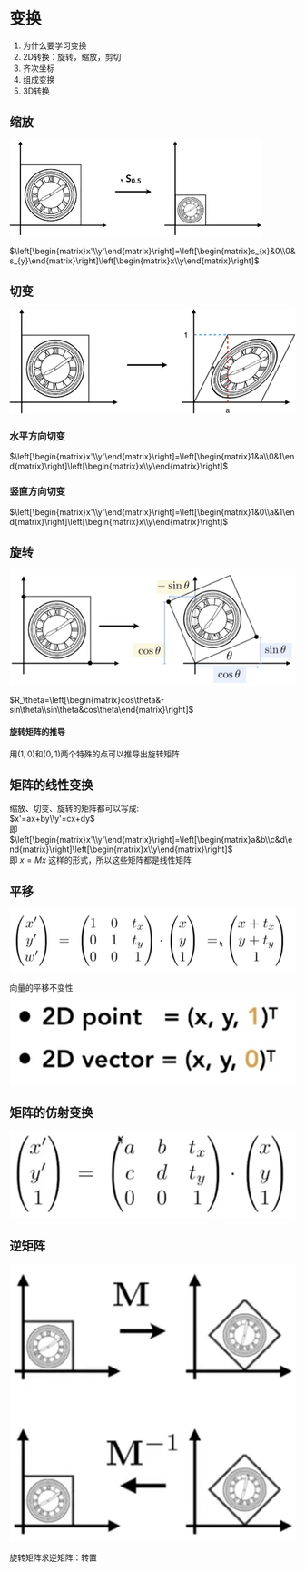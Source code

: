 # 变换

1. 为什么要学习变换
2. 2D转换：旋转，缩放，剪切
3. 齐次坐标
4. 组成变换
5. 3D转换

## 缩放
![](2020-07-29-15-19-58.png)

$\left[\begin{matrix}x'\\y'\end{matrix}\right]=\left[\begin{matrix}s_{x}&0\\0&s_{y}\end{matrix}\right]\left[\begin{matrix}x\\y\end{matrix}\right]$

## 切变
![](2020-07-29-15-36-36.png)
### 水平方向切变  
$\left[\begin{matrix}x'\\y'\end{matrix}\right]=\left[\begin{matrix}1&a\\0&1\end{matrix}\right]\left[\begin{matrix}x\\y\end{matrix}\right]$
### 竖直方向切变
$\left[\begin{matrix}x'\\y'\end{matrix}\right]=\left[\begin{matrix}1&0\\a&1\end{matrix}\right]\left[\begin{matrix}x\\y\end{matrix}\right]$

## 旋转
![](2020-07-29-15-27-10.png)

$R_\theta=\left[\begin{matrix}cos\theta&-sin\theta\\sin\theta&cos\theta\end{matrix}\right]$

#### 旋转矩阵的推导
用$(1, 0)$和$(0, 1)$两个特殊的点可以推导出旋转矩阵


## 矩阵的线性变换
缩放、切变、旋转的矩阵都可以写成:  
$x'=ax+by\\y'=cx+dy$   
即  
$\left[\begin{matrix}x'\\y'\end{matrix}\right]=\left[\begin{matrix}a&b\\c&d\end{matrix}\right]\left[\begin{matrix}x\\y\end{matrix}\right]$  
即 $x=Mx$ 这样的形式，所以这些矩阵都是线性矩阵

## 平移
![](2020-05-10-13-47-57.png)

向量的平移不变性
![](2020-05-10-13-49-37.png)

## 矩阵的仿射变换
![](2020-05-10-13-54-35.png)

## 逆矩阵
![](2020-05-10-13-58-40.png)

旋转矩阵求逆矩阵：转置